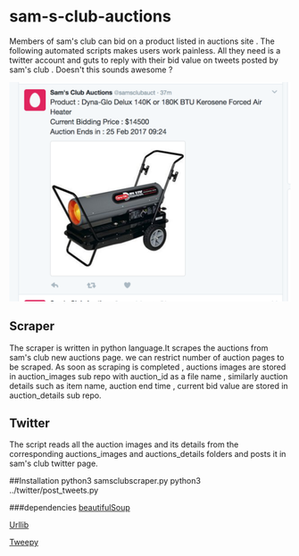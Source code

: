 # sam-s-club-auctions
Members of sam's club can bid on a product listed in auctions site . The following automated scripts makes users work painless. All they need is a twitter account and guts to reply with their bid value on tweets posted by sam's club . Doesn't this sounds awesome ? 

![Alt text](/utils/image1.png?raw=true "Image 1")
 

## Scraper
The scraper is written in python language.It scrapes the auctions from sam's club new auctions page. we can restrict number of auction pages to be scraped. As soon as scraping is completed , auctions images are stored in auction_images sub repo with auction_id as a file name , similarly auction details such as item name, auction end time , current bid value are stored in auction_details sub repo.

## Twitter
The script reads all the auction images and its details from the corresponding auctions_images and auctions_details folders and posts it in sam's club twitter page.

##Installation
python3 samsclubscraper.py
python3 ../twitter/post_tweets.py




###dependencies
[beautifulSoup](https://www.crummy.com/software/BeautifulSoup/bs4/doc/)

[Urllib](https://docs.python.org/2/library/urllib.html)

[Tweepy](http://tweepy.readthedocs.io/en/v3.5.0/api.html)



